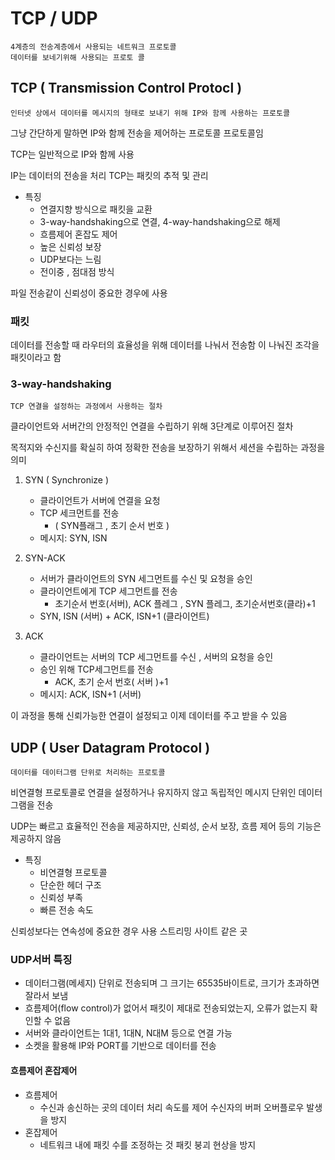 # TCP / UDP
    4계층의 전송계층에서 사용되는 네트워크 프로토콜
    데이터를 보네기위해 사용되는 프로토 콜

## TCP ( Transmission Control Protocl )
    인터넷 상에서 데이터를 메시지의 형태로 보내기 위해 IP와 함께 사용하는 프로토콜
그냥 간단하게 말하면 IP와 함께 전송을 제어하는 프로토콜 프로토콜임

TCP는 일반적으로 IP와 함께 사용

IP는 데이터의 전송을 처리
TCP는 패킷의 추적 및 관리

- 특징
    - 연결지향 방식으로 패킷을 교환
    - 3-way-handshaking으로 연결, 4-way-handshaking으로 해제
    - 흐름제어 혼잡도 제어
    - 높은 신뢰성 보장
    - UDP보다는 느림
    - 전이중 , 점대점 방식

파일 전송같이 신뢰성이 중요한 경우에 사용

### 패킷
데이터를 전송할 때 라우터의 효율성을 위해 데이터를 나눠서 전송함 이 나눠진 조각을 패킷이라고 함

### 3-way-handshaking
    TCP 연결을 설정하는 과정에서 사용하는 절차

클라이언트와 서버간의 안정적인 연결을 수립하기 위해 3단계로 이루어진 절차

목적지와 수신지를 확실히 하여 정확한 전송을 보장하기 위해서 세션을 수립하는 과정을 의미

1. SYN ( Synchronize )
    - 클라이언트가 서버에 연결을 요청
    - TCP 세크먼트를 전송
        - ( SYN플래그 , 초기 순서 번호  )
    - 메시지: SYN, ISN

2. SYN-ACK
    - 서버가 클라이언트의 SYN 세그먼트를 수신 및 요청을 승인
    - 클라이언트에게 TCP 세그먼트를 전송
        - 초기순서 번호(서버), ACK 플레그 , SYN 플레그, 초기순서번호(클라)+1
    - SYN, ISN (서버) + ACK, ISN+1 (클라이언트)

3. ACK
    - 클라이언트는 서버의 TCP 세그먼트를 수신 , 서버의 요청을 승인
    - 승인 위해 TCP세그먼트를 전송
        - ACK, 초기 순서 번호( 서버 )+1
    - 메시지: ACK, ISN+1 (서버)

이 과정을 통해 신뢰가능한 연결이 설정되고 이제 데이터를 주고 받을 수 있음

## UDP ( User Datagram Protocol )
    데이터를 데이터그램 단위로 처리하는 프로토콜

비연결형 프로토콜로 연결을 설정하거나 유지하지 않고 독립적인 메시지 단위인 데이터그램을 전송

UDP는 빠르고 효율적인 전송을 제공하지만, 신뢰성, 순서 보장, 흐름 제어 등의 기능은 제공하지 않음

- 특징
    - 비연결형 프로토콜
    - 단순한 헤더 구조
    - 신뢰성 부족
    - 빠른 전송 속도

신뢰성보다는 연속성에 중요한 경우 사용 스트리밍 사이트 같은 곳

### UDP서버 특징
- 데이터그램(메세지) 단위로 전송되며 그 크기는 65535바이트로, 크기가 초과하면 잘라서 보냄
- 흐름제어(flow control)가 없어서 패킷이 제대로 전송되었는지, 오류가 없는지 확인할 수 없음
- 서버와 클라이언트는 1대1, 1대N, N대M 등으로 연결 가능
- 소켓을 활용해 IP와 PORT를 기반으로 데이터를 전송

#### 흐름제어 혼잡제어
- 흐름제어
    - 수신과 송신하는 곳의 데이터 처리 속도를 제어 수신자의 버퍼 오버플로우 발생을 방지
- 혼잡제어
    - 네트워크 내에 패킷 수를 조정하는 것 패킷 붕괴 현상을 방지


